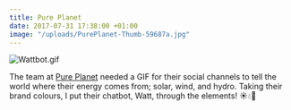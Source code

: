 ```yaml
---
title: Pure Planet
date: 2017-07-31 17:38:00 +01:00
image: "/uploads/PurePlanet-Thumb-59687a.jpg"
---
```


![Wattbot.gif](/uploads/Wattbot.gif)

The team at [Pure Planet](https://purepla.net/) needed a GIF for their social channels to tell the world where their energy comes from; solar, wind, and hydro. Taking their brand colours, I put their chatbot, Watt, through the elements! ☀️💧💨